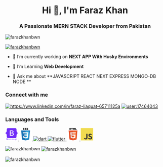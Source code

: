 <h1 align="center"> Hi 👋, I'm Faraz Khan</h1>
<h3 align="center"> A Passionate MERN STACK Developer from Pakistan</h3>

<p align="left"><img src="https://komarev.com/ghpvc/?username=farazkhanbwn&label=Profile%20views&color=0e75b6&style=flat" alt="farazkhanbwn"/> </p>

<p align="left"><a href="https://github.com/ryo-ma/github-profile-trophy"><img src="https://github-profile-trophy.vercel.app/?username=farazkhanbwn" alt="farazkhanbwn" /></a> </p>

- 🔭 I’m currently working on **NEXT APP With Husky Environments**

- 🌱 I’m Learning **Web Development**

- 💬 Ask me about **JAVASCRIPT REACT NEXT EXPRESS MONGO-DB NODE **

<h3 align="left">Connect with me </h3>
<p align="left">
<a href="https://linkedin.com/in/https://www.linkedin.com/in/faraz-liaquat-65711125a" target="_blank"><img align="center" src="https://raw.githubusercontent.com/rahuldkjain/github-profile-readme-generator/master/src/images/icons/Social/linked-in-alt.svg" alt="https://www.linkedin.com/in/faraz-liaquat-65711125a" height="30" width="40" /></a>
<a href="https://stackoverflow.com/users/user:17464043" target="blank"><img align="center" src="https://raw.githubusercontent.com/rahuldkjain/github-profile-readme-generator/master/src/images/icons/Social/stack-overflow.svg" alt="user:17464043" height="30" width="40" /></a>
</p>

<h3 align="left">Languages and Tools </h3>
<p align="left"> <a href="https://getbootstrap.com" target="_blank" rel="noreferrer"> <img src="https://raw.githubusercontent.com/devicons/devicon/master/icons/bootstrap/bootstrap-plain-wordmark.svg" alt="bootstrap" width="40" height="40"/> </a> <a href="https://www.w3schools.com/css/" target="_blank" rel="noreferrer"> <img src="https://raw.githubusercontent.com/devicons/devicon/master/icons/css3/css3-original-wordmark.svg" alt="css3" width="40" height="40"/> </a> <a href="https://dart.dev" target="_blank" rel="noreferrer"> <img src="https://www.vectorlogo.zone/logos/dartlang/dartlang-icon.svg" alt="dart" width="40" height="40"/> </a> <a href="https://flutter.dev" target="_blank" rel="noreferrer"> <img src="https://www.vectorlogo.zone/logos/flutterio/flutterio-icon.svg" alt="flutter" width="40" height="40"/> </a> <a href="https://www.w3.org/html/" target="_blank" rel="noreferrer"> <img src="https://raw.githubusercontent.com/devicons/devicon/master/icons/html5/html5-original-wordmark.svg" alt="html5" width="40" height="40"/> </a> <a href="https://developer.mozilla.org/en-US/docs/Web/JavaScript" target="_blank" rel="noreferrer"> <img src="https://raw.githubusercontent.com/devicons/devicon/master/icons/javascript/javascript-original.svg" alt="javascript" width="40" height="40"/> </a> </p>

<p><img align="left" src="https://github-readme-stats.vercel.app/api/top-langs?username=farazkhanbwn&show_icons=true&locale=en&layout=compact" alt="farazkhanbwn" /></p>

<p>&nbsp;<img align="center" src="https://github-readme-stats.vercel.app/api?username=farazkhanbwn&show_icons=true&locale=en" alt="farazkhanbwn" /></p>

<p><img align="center" src="https://github-readme-streak-stats.herokuapp.com/?user=farazkhanbwn" alt="farazkhanbwn" /></p>
